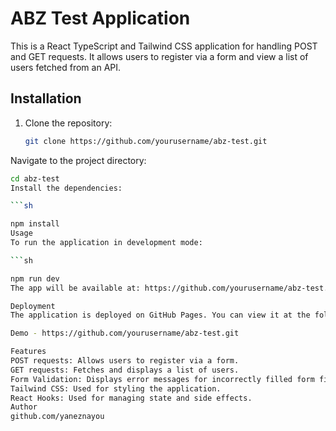 # ABZ Test Application

This is a React TypeScript and Tailwind CSS application for handling POST and GET requests. It allows users to register via a form and view a list of users fetched from an API.

## Installation

1. Clone the repository:

   ```sh
   git clone https://github.com/yourusername/abz-test.git
Navigate to the project directory:

 ```sh
cd abz-test
Install the dependencies:

 ```sh

npm install
Usage
To run the application in development mode:

 ```sh

npm run dev
The app will be available at: https://github.com/yourusername/abz-test.git

Deployment
The application is deployed on GitHub Pages. You can view it at the following link:

Demo - https://github.com/yourusername/abz-test.git

Features
POST requests: Allows users to register via a form.
GET requests: Fetches and displays a list of users.
Form Validation: Displays error messages for incorrectly filled form fields.
Tailwind CSS: Used for styling the application.
React Hooks: Used for managing state and side effects.
Author
github.com/yaneznayou


 